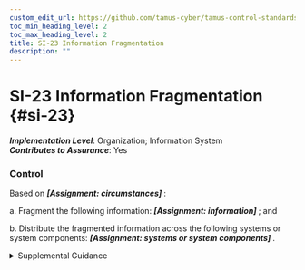 ```yaml
---
custom_edit_url: https://github.com/tamus-cyber/tamus-control-standards/tree/main/content/tamus.edu/TAMUS_profile.xml
toc_min_heading_level: 2
toc_max_heading_level: 2
title: SI-23 Information Fragmentation
description: ""
---
```


# SI-23 Information Fragmentation {#si-23}

_**Implementation Level**_: Organization; Information System\
_**Contributes to Assurance**_: Yes

### Control

Based on <strong title="si-23_odp.01"> <em>[Assignment: circumstances]</em> </strong>:

a. Fragment the following information: <strong title="si-23_odp.02"> <em>[Assignment: information]</em> </strong> ; and

b. Distribute the fragmented information across the following systems or system components: <strong title="si-23_odp.03"> <em>[Assignment: systems or system components]</em> </strong>.


<details><summary>Supplemental Guidance</summary>One objective of the advanced persistent threat is to exfiltrate valuable information. Once exfiltrated, there is generally no way for the organization to recover the lost information. Therefore, organizations may consider dividing the information into disparate elements and distributing those elements across multiple systems or system components and locations. Such actions will increase the adversary’s work factor to capture and exfiltrate the desired information and, in so doing, increase the probability of detection. The fragmentation of information impacts the organization’s ability to access the information in a timely manner. The extent of the fragmentation is dictated by the impact or classification level (and value) of the information, threat intelligence information received, and whether data tainting is used (i.e., data tainting-derived information about the exfiltration of some information could result in the fragmentation of the remaining information).</details>
